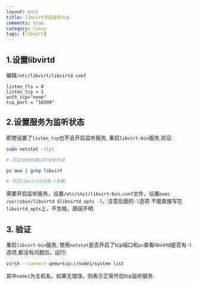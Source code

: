 ```yaml
---
layout: post
title: libvirt开启监听tcp
comments: true
category: linux
tags: [libvirt]
---
```


## 1.设置libvirtd

编辑`/etc/libvirt/libvirtd.conf`

<!-- more -->

```
listen_tls = 0
listen_tcp = 1
auth_tcp="none"
tcp_port = "16509"
```

## 2.设置服务为监听状态

即使设置了`listen_tcp`也不会开启监听服务, 重启`libvirt-bin`服务,验证:

```bash
sudo netstat -nlpt 

# 可见16509端口并没有开启

ps aux | grep libvirt

# 可见libvirtd没有-l参数

```

需要开启监听服务，设置`/etc/init/libvirt-bin.conf`文件，设置`exec /usr/sbin/libvirtd $libvirtd_opts -l`，注意后面的`-l`选项
不能直接写在`libvirtd_opts`上，不生晓，原因不明

## 3. 验证

重启`libvirt-bin`服务, 使用`netstat`是否开启了tcp端口和`ps`查看libvirtd是否有`-l`选项,都没有问题后，运行:

```bash
virsh --connect qemu+tcp://node1/system list
```

其中`node1`为主机名，如果无错误，则表示正常开启tcp监听服务.
